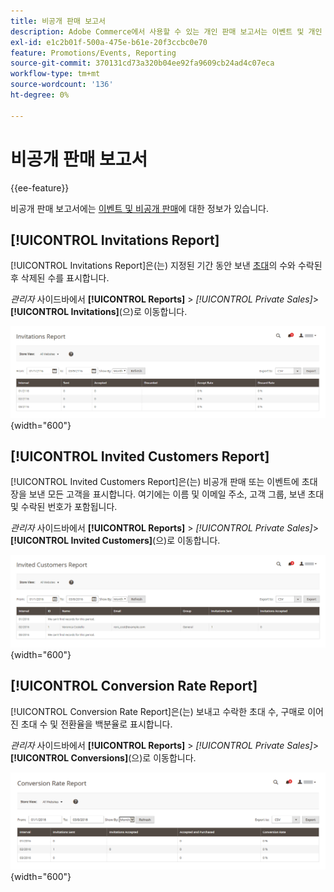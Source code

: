 ```yaml
---
title: 비공개 판매 보고서
description: Adobe Commerce에서 사용할 수 있는 개인 판매 보고서는 이벤트 및 개인 판매에 대한 유용한 정보를 제공합니다.
exl-id: e1c2b01f-500a-475e-b61e-20f3ccbc0e70
feature: Promotions/Events, Reporting
source-git-commit: 370131cd73a320b04ee92fa9609cb24ad4c07eca
workflow-type: tm+mt
source-wordcount: '136'
ht-degree: 0%

---
```


# 비공개 판매 보고서

{{ee-feature}}

비공개 판매 보고서에는 [이벤트 및 비공개 판매](../merchandising-promotions/events-private-sales.md)에 대한 정보가 있습니다.

## [!UICONTROL Invitations Report]

[!UICONTROL Invitations Report]은(는) 지정된 기간 동안 보낸 [초대](../merchandising-promotions/invitations.md)의 수와 수락된 후 삭제된 수를 표시합니다.

_관리자_ 사이드바에서 **[!UICONTROL Reports]** > _[!UICONTROL Private Sales]_>**[!UICONTROL Invitations]**(으)로 이동합니다.

![초대 보고서](./assets/private-sales-invitations.png){width="600"}

## [!UICONTROL Invited Customers Report]

[!UICONTROL Invited Customers Report]은(는) 비공개 판매 또는 이벤트에 초대장을 보낸 모든 고객을 표시합니다. 여기에는 이름 및 이메일 주소, 고객 그룹, 보낸 초대 및 수락된 번호가 포함됩니다.

_관리자_ 사이드바에서 **[!UICONTROL Reports]** > _[!UICONTROL Private Sales]_>**[!UICONTROL Invited Customers]**(으)로 이동합니다.

![초대된 고객 보고서](./assets/private-sales-invited-customers.png){width="600"}

## [!UICONTROL Conversion Rate Report]

[!UICONTROL Conversion Rate Report]은(는) 보내고 수락한 초대 수, 구매로 이어진 초대 수 및 전환율을 백분율로 표시합니다.

_관리자_ 사이드바에서 **[!UICONTROL Reports]** > _[!UICONTROL Private Sales]_>**[!UICONTROL Conversions]**(으)로 이동합니다.

![전환율 보고서](./assets/private-sales-conversions.png){width="600"}
